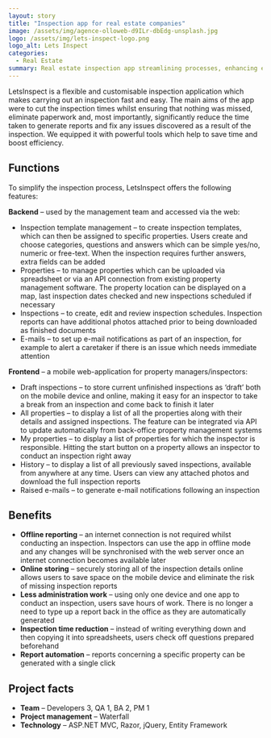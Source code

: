 ```yaml
---
layout: story
title: "Inspection app for real estate companies"
image: /assets/img/agence-olloweb-d9ILr-dbEdg-unsplash.jpg 
logo: /assets/img/lets-inspect-logo.png
logo_alt: Lets Inspect
categories:
  - Real Estate
summary: Real estate inspection app streamlining processes, enhancing efficiency, cutting time.
---
```


LetsInspect is a flexible and customisable inspection application which makes carrying out an inspection fast and easy. The main aims of the app were to cut the inspection times whilst ensuring that nothing was missed, eliminate paperwork and, most importantly, significantly reduce the time taken to generate reports and fix any issues discovered as a result of the inspection. We equipped it with powerful tools which help to save time and boost efficiency.

## Functions
To simplify the inspection process, LetsInspect offers the following features:

**Backend** – used by the management team and accessed via the web:

- Inspection template management – to create inspection templates, which can then be assigned to specific properties. Users create and choose categories, questions and answers which can be simple yes/no, numeric or free-text. When the inspection requires further answers, extra fields can be added
- Properties – to manage properties which can be uploaded via spreadsheet or via an API connection from existing property management software. The property location can be displayed on a map, last inspection dates checked and new inspections scheduled if necessary
- Inspections – to create, edit and review inspection schedules. Inspection reports can have additional photos attached prior to being downloaded as finished documents
- E-mails – to set up e-mail notifications as part of an inspection, for example to alert a caretaker if there is an issue which needs immediate attention

**Frontend** – a mobile web-application for property managers/inspectors:

- Draft inspections – to store current unfinished inspections as ‘draft’ both on the mobile device and online, making it easy for an inspector to take a break from an inspection and come back to finish it later
- All properties – to display a list of all the properties along with their details and assigned inspections. The feature can be integrated via API to update automatically from back-office property management systems
- My properties – to display a list of properties for which the inspector is responsible. Hitting the start button on a property allows an inspector to conduct an inspection right away
- History – to display a list of all previously saved inspections, available from anywhere at any time. Users can view any attached photos and download the full inspection reports
- Raised e-mails – to generate e-mail notifications following an inspection

## Benefits
- **Offline reporting** – an internet connection is not required whilst conducting an inspection. Inspectors can use the app in offline mode and any changes will be synchronised with the web server once an internet connection becomes available later
- **Online storing** – securely storing all of the inspection details online allows users to save space on the mobile device and eliminate the risk of missing inspection reports
- **Less administration work** – using only one device and one app to conduct an inspection, users save hours of work. There is no longer a need to type up a report back in the office as they are automatically generated
- **Inspection time reduction** – instead of writing everything down and then copying it into spreadsheets, users check off questions prepared beforehand
- **Report automation** – reports concerning a specific property can be generated with a single click

## Project facts
- **Team** – Developers 3, QA 1, BA 2, PM 1
- **Project management** – Waterfall
- **Technology** – ASP.NET MVC, Razor, jQuery, Entity Framework
